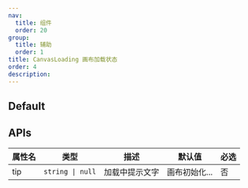 ```yaml
---
nav:
  title: 组件
  order: 20
group:
  title: 辅助
  order: 1
title: CanvasLoading 画布加载状态
order: 4
description:
---
```


## Default

<code src="./demos/index.tsx"></code>

## APIs

| 属性名 | 类型             | 描述           | 默认值        | 必选 |
| ------ | ---------------- | -------------- | ------------- | ---- |
| tip    | `string \| null` | 加载中提示文字 | 画布初始化... | 否   |
